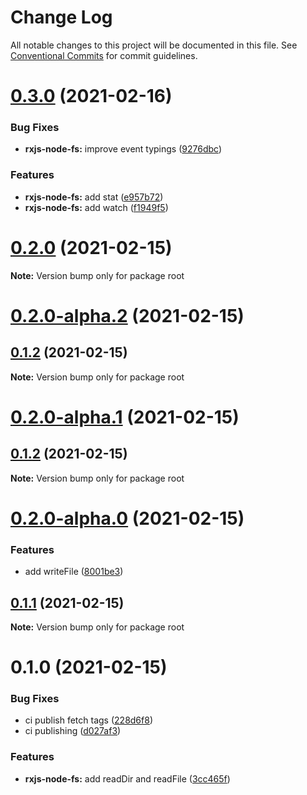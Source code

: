 # Change Log

All notable changes to this project will be documented in this file.
See [Conventional Commits](https://conventionalcommits.org) for commit guidelines.

# [0.3.0](https://github.com/ckapps/rxjs-node-js/compare/v0.2.0...v0.3.0) (2021-02-16)


### Bug Fixes

* **rxjs-node-fs:** improve event typings ([9276dbc](https://github.com/ckapps/rxjs-node-js/commit/9276dbce29b27768d3d2423fdb0a66b8cc83e7fc))


### Features

* **rxjs-node-fs:** add stat ([e957b72](https://github.com/ckapps/rxjs-node-js/commit/e957b72dbbbbc077168f41de589062d45cc67e62))
* **rxjs-node-fs:** add watch ([f1949f5](https://github.com/ckapps/rxjs-node-js/commit/f1949f566f4e53a7d431377294dd3396fb01522a))





# [0.2.0](https://github.com/ckapps/rxjs-node-js/compare/v0.2.0-alpha.2...v0.2.0) (2021-02-15)

**Note:** Version bump only for package root





# [0.2.0-alpha.2](https://github.com/ckapps/rxjs-node-js/compare/v0.2.0-alpha.1...v0.2.0-alpha.2) (2021-02-15)



## [0.1.2](https://github.com/ckapps/rxjs-node-js/compare/v0.1.1...v0.1.2) (2021-02-15)

**Note:** Version bump only for package root





# [0.2.0-alpha.1](https://github.com/ckapps/rxjs-node-js/compare/v0.2.0-alpha.0...v0.2.0-alpha.1) (2021-02-15)

## [0.1.2](https://github.com/ckapps/rxjs-node-js/compare/v0.1.1...v0.1.2) (2021-02-15)

**Note:** Version bump only for package root

# [0.2.0-alpha.0](https://github.com/ckapps/rxjs-node-js/compare/v0.1.1...v0.2.0-alpha.0) (2021-02-15)

### Features

- add writeFile ([8001be3](https://github.com/ckapps/rxjs-node-js/commit/8001be3d064071cbb64b8d5757218041ed2633bd))

## [0.1.1](https://github.com/ckapps/rxjs-node-js/compare/v0.1.0...v0.1.1) (2021-02-15)

**Note:** Version bump only for package root

# 0.1.0 (2021-02-15)

### Bug Fixes

- ci publish fetch tags ([228d6f8](https://github.com/ckapps/rxjs-node-js/commit/228d6f85a0e0613a132db7277cd596ff883bc766))
- ci publishing ([d027af3](https://github.com/ckapps/rxjs-node-js/commit/d027af3b38df5383614a419a06eaca0e144e0c4f))

### Features

- **rxjs-node-fs:** add readDir and readFile ([3cc465f](https://github.com/ckapps/rxjs-node-js/commit/3cc465fb7216f8c8c8ddcf27d4e71e1c744de05f))
